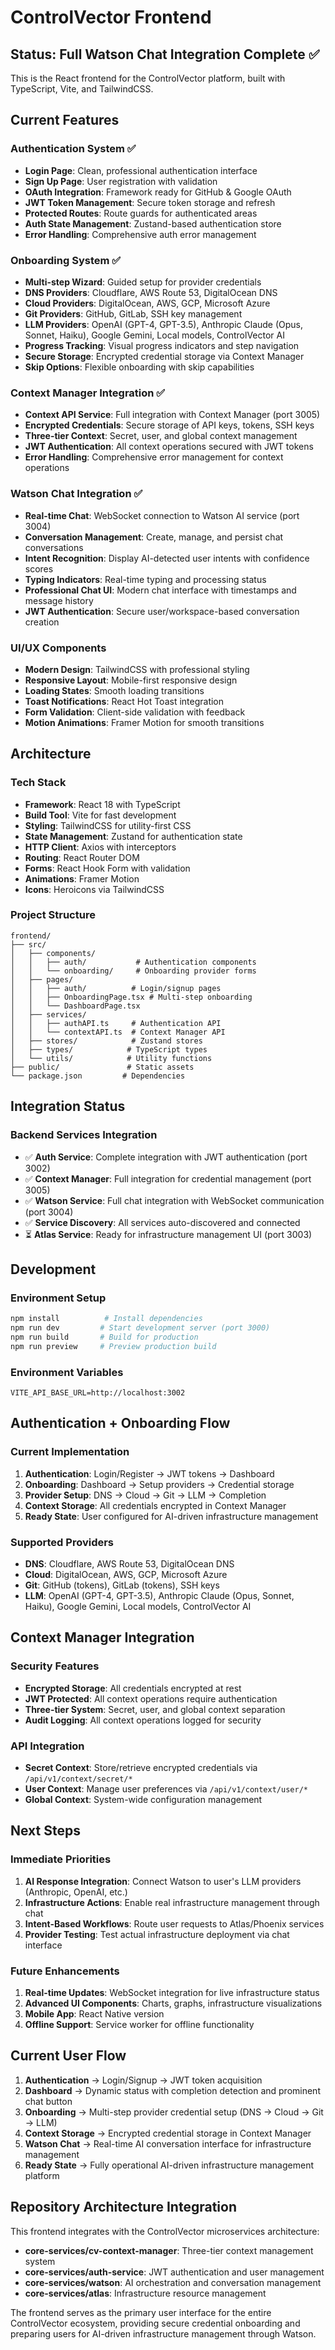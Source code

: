 # ControlVector Frontend

## Status: Full Watson Chat Integration Complete ✅

This is the React frontend for the ControlVector platform, built with TypeScript, Vite, and TailwindCSS.

## Current Features

### Authentication System ✅
- **Login Page**: Clean, professional authentication interface
- **Sign Up Page**: User registration with validation
- **OAuth Integration**: Framework ready for GitHub & Google OAuth
- **JWT Token Management**: Secure token storage and refresh
- **Protected Routes**: Route guards for authenticated areas
- **Auth State Management**: Zustand-based authentication store
- **Error Handling**: Comprehensive auth error management

### Onboarding System ✅
- **Multi-step Wizard**: Guided setup for provider credentials
- **DNS Providers**: Cloudflare, AWS Route 53, DigitalOcean DNS
- **Cloud Providers**: DigitalOcean, AWS, GCP, Microsoft Azure
- **Git Providers**: GitHub, GitLab, SSH key management
- **LLM Providers**: OpenAI (GPT-4, GPT-3.5), Anthropic Claude (Opus, Sonnet, Haiku), Google Gemini, Local models, ControlVector AI
- **Progress Tracking**: Visual progress indicators and step navigation
- **Secure Storage**: Encrypted credential storage via Context Manager
- **Skip Options**: Flexible onboarding with skip capabilities

### Context Manager Integration ✅
- **Context API Service**: Full integration with Context Manager (port 3005)
- **Encrypted Credentials**: Secure storage of API keys, tokens, SSH keys
- **Three-tier Context**: Secret, user, and global context management
- **JWT Authentication**: All context operations secured with JWT tokens
- **Error Handling**: Comprehensive error management for context operations

### Watson Chat Integration ✅
- **Real-time Chat**: WebSocket connection to Watson AI service (port 3004)
- **Conversation Management**: Create, manage, and persist chat conversations
- **Intent Recognition**: Display AI-detected user intents with confidence scores
- **Typing Indicators**: Real-time typing and processing status
- **Professional Chat UI**: Modern chat interface with timestamps and message history
- **JWT Authentication**: Secure user/workspace-based conversation creation

### UI/UX Components
- **Modern Design**: TailwindCSS with professional styling
- **Responsive Layout**: Mobile-first responsive design
- **Loading States**: Smooth loading transitions
- **Toast Notifications**: React Hot Toast integration
- **Form Validation**: Client-side validation with feedback
- **Motion Animations**: Framer Motion for smooth transitions

## Architecture

### Tech Stack
- **Framework**: React 18 with TypeScript
- **Build Tool**: Vite for fast development
- **Styling**: TailwindCSS for utility-first CSS
- **State Management**: Zustand for authentication state
- **HTTP Client**: Axios with interceptors
- **Routing**: React Router DOM
- **Forms**: React Hook Form with validation
- **Animations**: Framer Motion
- **Icons**: Heroicons via TailwindCSS

### Project Structure
```
frontend/
├── src/
│   ├── components/
│   │   ├── auth/           # Authentication components
│   │   └── onboarding/     # Onboarding provider forms
│   ├── pages/
│   │   ├── auth/          # Login/signup pages
│   │   ├── OnboardingPage.tsx # Multi-step onboarding
│   │   └── DashboardPage.tsx
│   ├── services/
│   │   ├── authAPI.ts     # Authentication API
│   │   └── contextAPI.ts  # Context Manager API
│   ├── stores/            # Zustand stores
│   ├── types/            # TypeScript types
│   └── utils/            # Utility functions
├── public/               # Static assets
└── package.json         # Dependencies
```

## Integration Status

### Backend Services Integration
- ✅ **Auth Service**: Complete integration with JWT authentication (port 3002)
- ✅ **Context Manager**: Full integration for credential management (port 3005)
- ✅ **Watson Service**: Full chat integration with WebSocket communication (port 3004)
- ✅ **Service Discovery**: All services auto-discovered and connected
- ⏳ **Atlas Service**: Ready for infrastructure management UI (port 3003)

## Development

### Environment Setup
```bash
npm install          # Install dependencies
npm run dev         # Start development server (port 3000)
npm run build       # Build for production
npm run preview     # Preview production build
```

### Environment Variables
```env
VITE_API_BASE_URL=http://localhost:3002
```

## Authentication + Onboarding Flow

### Current Implementation  
1. **Authentication**: Login/Register → JWT tokens → Dashboard
2. **Onboarding**: Dashboard → Setup providers → Credential storage
3. **Provider Setup**: DNS → Cloud → Git → LLM → Completion
4. **Context Storage**: All credentials encrypted in Context Manager
5. **Ready State**: User configured for AI-driven infrastructure management

### Supported Providers
- **DNS**: Cloudflare, AWS Route 53, DigitalOcean DNS
- **Cloud**: DigitalOcean, AWS, GCP, Microsoft Azure  
- **Git**: GitHub (tokens), GitLab (tokens), SSH keys
- **LLM**: OpenAI (GPT-4, GPT-3.5), Anthropic Claude (Opus, Sonnet, Haiku), Google Gemini, Local models, ControlVector AI

## Context Manager Integration

### Security Features
- **Encrypted Storage**: All credentials encrypted at rest
- **JWT Protected**: All context operations require authentication
- **Three-tier System**: Secret, user, and global context separation
- **Audit Logging**: All context operations logged for security

### API Integration
- **Secret Context**: Store/retrieve encrypted credentials via `/api/v1/context/secret/*`
- **User Context**: Manage user preferences via `/api/v1/context/user/*`
- **Global Context**: System-wide configuration management

## Next Steps

### Immediate Priorities
1. **AI Response Integration**: Connect Watson to user's LLM providers (Anthropic, OpenAI, etc.)
2. **Infrastructure Actions**: Enable real infrastructure management through chat
3. **Intent-Based Workflows**: Route user requests to Atlas/Phoenix services
4. **Provider Testing**: Test actual infrastructure deployment via chat interface

### Future Enhancements
1. **Real-time Updates**: WebSocket integration for live infrastructure status
2. **Advanced UI Components**: Charts, graphs, infrastructure visualizations
3. **Mobile App**: React Native version
4. **Offline Support**: Service worker for offline functionality

## Current User Flow

1. **Authentication** → Login/Signup → JWT token acquisition
2. **Dashboard** → Dynamic status with completion detection and prominent chat button
3. **Onboarding** → Multi-step provider credential setup (DNS → Cloud → Git → LLM)
4. **Context Storage** → Encrypted credential storage in Context Manager
5. **Watson Chat** → Real-time AI conversation interface for infrastructure management
6. **Ready State** → Fully operational AI-driven infrastructure management platform

## Repository Architecture Integration

This frontend integrates with the ControlVector microservices architecture:
- **core-services/cv-context-manager**: Three-tier context management system
- **core-services/auth-service**: JWT authentication and user management  
- **core-services/watson**: AI orchestration and conversation management
- **core-services/atlas**: Infrastructure resource management

The frontend serves as the primary user interface for the entire ControlVector ecosystem, providing secure credential onboarding and preparing users for AI-driven infrastructure management through Watson.